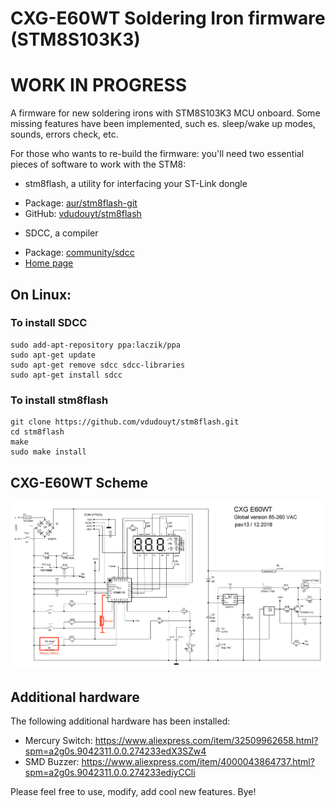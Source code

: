 # CXG-E60WT Soldering Iron firmware (STM8S103K3)
# WORK IN PROGRESS

A firmware for new soldering irons with STM8S103K3 MCU onboard. Some missing features have been implemented, such es. sleep/wake up modes, sounds, errors check, etc. 

For those who wants to re-build the firmware: you'll need two essential pieces of software to work with the STM8:

- stm8flash, a utility for interfacing your ST-Link dongle
* Package: [aur/stm8flash-git](https://aur.archlinux.org/packages/stm8flash-git/)
* GitHub: [vdudouyt/stm8flash](https://github.com/vdudouyt/stm8flash)
- SDCC, a compiler
* Package: [community/sdcc](https://www.archlinux.org/packages/?q=sdcc)
* [Home page](https://sourceforge.net/projects/sdcc/files/snapshot_builds/)

## On Linux:

### To install SDCC
```
sudo add-apt-repository ppa:laczik/ppa
sudo apt-get update
sudo apt-get remove sdcc sdcc-libraries
sudo apt-get install sdcc
```
### To install stm8flash
```
git clone https://github.com/vdudouyt/stm8flash.git
cd stm8flash
make
sudo make install
```

## CXG-E60WT Scheme

![CXG-E60WT Scheme](/images/scheme.gif)

## Additional hardware

The following additional hardware has been installed:
- Mercury Switch: https://www.aliexpress.com/item/32509962658.html?spm=a2g0s.9042311.0.0.274233edX3SZw4
- SMD Buzzer:   https://www.aliexpress.com/item/4000043864737.html?spm=a2g0s.9042311.0.0.274233ediyCCli


Please feel free to use, modify, add cool new features.  Bye!

